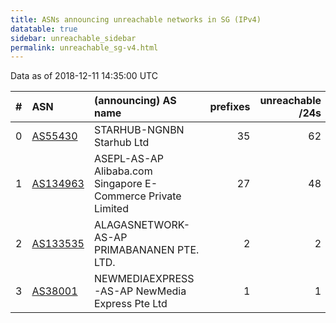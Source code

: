 ```yaml
---
title: ASNs announcing unreachable networks in SG (IPv4)
datatable: true
sidebar: unreachable_sidebar
permalink: unreachable_sg-v4.html
---
```


Data as of 2018-12-11 14:35:00 UTC


<div class="datatable-begin"></div>

|   # | ASN                                      | (announcing) AS name                                         |   prefixes |   unreachable /24s |
|----:|:-----------------------------------------|:-------------------------------------------------------------|-----------:|-------------------:|
|   0 | [AS55430](unreachable_AS55430-v4.html)   | STARHUB-NGNBN Starhub Ltd                                    |         35 |                 62 |
|   1 | [AS134963](unreachable_AS134963-v4.html) | ASEPL-AS-AP Alibaba.com Singapore E-Commerce Private Limited |         27 |                 48 |
|   2 | [AS133535](unreachable_AS133535-v4.html) | ALAGASNETWORK-AS-AP PRIMABANANEN PTE. LTD.                   |          2 |                  2 |
|   3 | [AS38001](unreachable_AS38001-v4.html)   | NEWMEDIAEXPRESS-AS-AP NewMedia Express Pte Ltd               |          1 |                  1 |

<div class="datatable-end"></div>